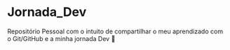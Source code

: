 # Jornada_Dev
Repositório Pessoal com o intuito de compartilhar o meu aprendizado com o Git/GitHub e a minha jornada Dev 🚀
